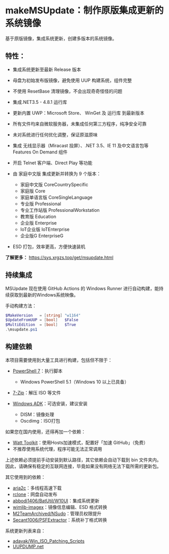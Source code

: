 # makeMSUpdate：制作原版集成更新的系统镜像

基于原版镜像，集成系统更新，创建多版本的系统镜像。

## 特性：

- 集成系统更新至最新 Release 版本

- 母盘为初始发布版镜像，避免使用 UUP 构建系统，组件完整

- 不使用 ResetBase 清理镜像，不会出现奇奇怪怪的问题

- 集成.NET3.5 - 4.8.1 运行库

- 更新内置 UWP：Microsoft Store、 WinGet 及 运行库 到最新版本

- 所有文件均来自微软服务器，未集成任何第三方程序，纯净安全可靠

- 未对系统进行任何优化调整，保证原滋原味

- 集成 无线显示器（Miracast 投屏）、.NET 3.5、IE 11 及中文语言包等 Features On Demand 组件

- 开启 Telnet 客户端、Direct Play 等功能

- 由 家庭中文版 集成更新并转换为 9 个版本：

  - 家庭中文版 CoreCountrySpecific
  - 家庭版 Core
  - 家庭单语言版 CoreSingleLanguage
  - 专业版 Professional
  - 专业工作站版 ProfessionalWorkstation
  - 教育版 Education
  - 企业版 Enterprise
  - IoT企业版 IoTEnterprise
  - 企业版G EnterpriseG
- ESD 打包，效率更高，方便快速装机

**了解更多：**
https://sys.xrgzs.top/get/msupdate.html

## 持续集成

MSUpdate 现在使用 GitHub Actions 的 Windows Runner 进行自动构建，能持续获取到最新的Windows系统映像。

手动构建方法：

```powershell
$MakeVersion   = [string] "w1164"
$UpdateFromUUP = [bool]   $False
$MultiEdition  = [bool]   $True
.\msupdate.ps1
```

## 构建依赖

本项目需要使用到大量工具进行构建，包括但不限于：

- [PowerShell 7](https://github.com/PowerShell/powershell)：执行脚本
  - Windows PowerShell 5.1（Windows 10 以上已具备）

- [7-Zip](https://www.7-zip.org)：解压 ISO 等文件
- [Windows ADK](https://learn.microsoft.com/zh-cn/windows-hardware/get-started/adk-install)：可选安装，建议安装
  - DISM：镜像处理
  - Oscdimg：ISO打包

如果您在国内使用，还得再加一个依赖：

- [Watt Toolkit](https://github.com/BeyondDimension/SteamTools)：使用Hosts加速模式，配置好「加速 GitHub」（免费）
- 不推荐使用系统代理，程序可能无法正常调用

上述依赖必须提前手动安装到默认路径，其它依赖会自动下载到 bin 文件夹内。因此，请确保有稳定的互联网连接，毕竟如果没有网络无法下载所需的更新包。

其它使用到的依赖：

- [aria2c](https://github.com/aria2/aria2)：多线程高速下载
- [rclone](https://github.com/rclone/rclone)：网盘自动发布
- [abbodi1406/BatUtil/W10UI](https://github.com/abbodi1406/BatUtil/tree/master/W10UI)：集成系统更新
- [wimlib-imagex](https://wimlib.net/)：镜像信息编辑、ESD 格式转换
- [M2TeamArchived/NSudo](https://github.com/M2TeamArchived/NSudo)：管理员权限提升
- [Secant1006/PSFExtractor](https://github.com/Secant1006/PSFExtractor)：系统补丁格式转换

系统更新列表来自：

- [adavak/Win_ISO_Patching_Scripts](https://github.com/adavak/Win_ISO_Patching_Scripts)
- [UUPDUMP.net](https://uupdump.net/)